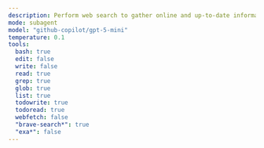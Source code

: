 ```yaml
---
description: Perform web search to gather online and up-to-date information.
mode: subagent
model: "github-copilot/gpt-5-mini"
temperature: 0.1
tools:
  bash: true
  edit: false
  write: false
  read: true
  grep: true
  glob: true
  list: true
  todowrite: true
  todoread: true
  webfetch: false
  "brave-search*": true
  "exa*": false
---
```

